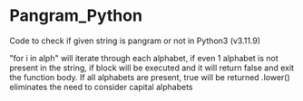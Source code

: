 # Pangram_Python
Code to check if given string is pangram or not in Python3 (v3.11.9)

"for i in alph" will iterate through each alphabet, if even 1 alphabet is not present in the string, if block will be executed and it will return false and exit the function body. If all alphabets are present, true will be returned
.lower() eliminates the need to consider capital alphabets
